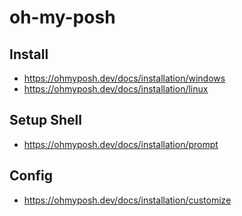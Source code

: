 # oh-my-posh

## Install

* <https://ohmyposh.dev/docs/installation/windows>
* <https://ohmyposh.dev/docs/installation/linux>

## Setup Shell

* <https://ohmyposh.dev/docs/installation/prompt>

## Config

* <https://ohmyposh.dev/docs/installation/customize>
